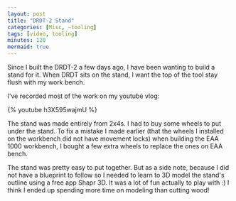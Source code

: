 ```yaml
---
layout: post
title: "DRDT-2 Stand"
categories: [Misc, ~tooling]
tags: [video, tooling]
minutes: 120
mermaid: true
---
```


Since I built the DRDT-2 a few days ago, I have been wanting to build a stand for it. When DRDT sits on the stand, I want the top of the tool stay flush with my work bench.

I've recorded most of the work on my youtube vlog:

{% youtube h3X595wajmU %}

The stand was made entirely from 2x4s. I had to buy some wheels to put under the stand. To fix a mistake I made earlier (that the wheels I installed on
the workbench did not have movement locks) when building the EAA 1000 workbench, I bought a few extra wheels to replace the ones on EAA bench.

The stand was pretty easy to put together. But as a side note, because I did not have a blueprint to follow so I needed to learn to 3D model the
stand's outline using a free app Shapr 3D. It was a lot of fun actually to play with :) I think I ended up spending more time on modeling than
cutting wood!
